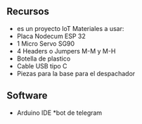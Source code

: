 ## Recursos
* es un proyecto loT
Materiales a usar:
* Placa Nodecum ESP 32
* 1 Micro Servo SG90
* 4 Headers o Jumpers M-M y M-H
* Botella de plastico
* Cable USB tipo C
* Piezas para la base para el despachador
  
## Software
* Arduino IDE
*bot de telegram
